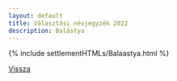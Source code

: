 ```yaml
---
layout: default
title: Választási névjegyzék 2022
description: Balástya
---
```


{% include settlementHTMLs/Balaastya.html %}

[Vissza](./)